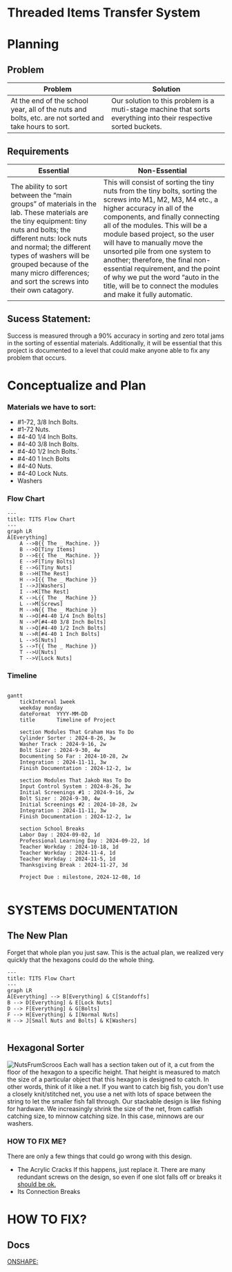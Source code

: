 # Threaded Items Transfer System
# Planning
## Problem

| Problem | Solution |
| - | - |
| At the end of the school year, all of the nuts and bolts, etc. are not sorted and take hours to sort. | Our solution to this problem is a muti-stage machine that sorts everything into their respective sorted buckets. |

## Requirements 

| Essential | Non-Essential |
| - | - |
| The ability to sort between the “main groups” of materials in the lab. These materials are the tiny equipment: tiny nuts and bolts; the different nuts: lock nuts and normal; the different types of washers will be grouped because of the many micro differences; and sort the screws into their own catagory. | This will consist of sorting the tiny nuts from the tiny bolts, sorting the screws into M1, M2, M3, M4 etc., a higher accuracy in all of the components, and finally connecting all of the modules. This will be a module based project, so the user will have to manually move the unsorted pile from one system to another; therefore, the final non-essential requirement, and the point of why we put the word “auto in the title, will be to connect the modules and make it fully automatic. |

## Sucess Statement:
Success is measured through a 90% accuracy in sorting and zero total jams in the sorting of essential materials. Additionally, it will be essential that this project is documented to a level that could make anyone able to fix any problem that occurs.

# Conceptualize and Plan

### Materials we have to sort:
* #1-72, 3/8 Inch Bolts.
* #1-72 Nuts.
* #4-40 1/4 Inch Bolts.
* #4-40 3/8 Inch Bolts.
* #4-40 1/2 Inch Bolts.`
* #4-40 1 Inch Bolts
* #4-40 Nuts.
* #4-40 Lock Nuts.
* Washers

### Flow Chart

```mermaid
---
title: TITS Flow Chart
---
graph LR
A[Everything]
    A -->B{{ The _ Machine. }}
    B -->D[Tiny Items]
    D -->E{{ The _ Machine. }}
    E -->F[Tiny Bolts]
    E -->G[Tiny Nuts]
    B -->H[The Rest]
    H -->I{{ The _ Machine }}
    I -->J[Washers]
    I -->K[The Rest]
    K -->L{{ The _ Machine }}
    L -->M[Screws]
    M -->N{{ The _ Machine }}
    N -->O[#4-40 1/4 Inch Bolts]
    N -->P[#4-40 3/8 Inch Bolts]
    N -->Q[#4-40 1/2 Inch Bolts]
    N -->R[#4-40 1 Inch Bolts]
    L -->S[Nuts]
    S -->T{{ The _ Machine }}
    T -->U[Nuts]
    T -->V[Lock Nuts]
```

### Timeline

```mermaid

gantt
    tickInterval 1week
    weekday monday
    dateFormat  YYYY-MM-DD
    title       Timeline of Project

    section Modules That Graham Has To Do
    Cylinder Sorter : 2024-8-26, 3w
    Washer Track : 2024-9-16, 2w
    Bolt Sizer : 2024-9-30, 4w
    Documenting So Far : 2024-10-28, 2w
    Integration : 2024-11-11, 3w
    Finish Documentation : 2024-12-2, 1w

    section Modules That Jakob Has To Do
    Input Control System : 2024-8-26, 3w
    Initial Screenings #1 : 2024-9-16, 2w
    Bolt Sizer : 2024-9-30, 4w
    Initial Screenings #2 : 2024-10-28, 2w
    Integration : 2024-11-11, 3w
    Finish Documentation : 2024-12-2, 1w

    section School Breaks 
    Labor Day : 2024-09-02, 1d
    Professional Learning Day : 2024-09-22, 1d
    Teacher Workday : 2024-10-18, 1d
    Teacher Workday : 2024-11-4, 1d
    Teacher Workday : 2024-11-5, 1d
    Thanksgiving Break : 2024-11-27, 3d

    Project Due : milestone, 2024-12-08, 1d
    
```

# SYSTEMS DOCUMENTATION
## The New Plan
Forget that whole plan you just saw. This is the actual plan, we realized very quickly that the hexagons could do the whole thing.
```mermaid
---
title: TITS Flow Chart
---
graph LR
A[Everything] --> B[Everything] & C[Standoffs]
B --> D[Everything] & E[Lock Nuts]
D --> F[Everything] & G[Bolts]
F --> H[Everything] & I[Normal Nuts]
H --> J[Small Nuts and Bolts] & K[Washers]


```
## Hexagonal Sorter
![NutsFrumScroos](https://github.com/user-attachments/assets/577fb2f7-2d89-4c10-be38-7b475fd13abc)
Each wall has a section taken out of it, a cut from the floor of the hexagon to a specific height. That height is measured to match the size of a particular object that this hexagon is designed to catch. In other words, think of it like a net. If you want to catch big fish, you don't use a closely knit/stitched net, you use a net with lots of space between the string to let the smaller fish fall through. Our stackable design is like fishing for hardware. We increasingly shrink the size of the net, from catfish catching size, to minnow catching size. In this case, minnows are our washers.

### HOW TO FIX ME?
There are only a few things that could go wrong with this design.
* The Acrylic Cracks
If this happens, just replace it. There are many redundant screws on the design, so even if one slot falls off or breaks it [should be ok.](Docs)
* Its Connection Breaks

# HOW TO FIX?
## Docs
[ONSHAPE:](https://cvilleschools.onshape.com/documents/672aa126c75f0bf0336b9dc3/w/92cd48f3c5af96a529a629e5/e/90918945a4e4bde3b3b8e3b7)
